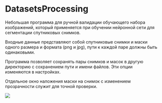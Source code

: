 # DatasetsProcessing

Небольшая программа для ручной валидации обучающего набора изображений, который применяется при обучении нейронной сети для сегментации спутниковых снимков.

Входные данные представляют собой спутниковые снимки и маски одного размера и формата (png и jpg), пути к каждой паре должны быть одинаковыми.

Программа позволяет сохранять пары снимков и масок в другую директорию с сохранением пути и имени файлов. Эти опции изменяются в настройках.

Отдельное окно наложения маски на снимок с изменением прозрачности служит для точной проверки.

<img src="https://habrastorage.org/webt/4e/fq/ci/4efqcih27z_pfamx4qpgr56p8bc.png" />
